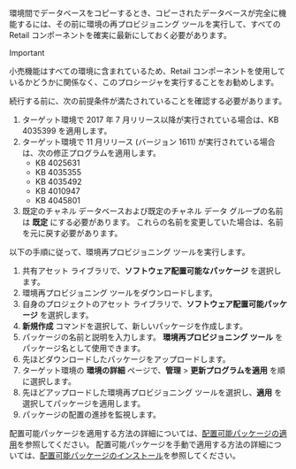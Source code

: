 環境間でデータベースをコピーするとき、コピーされたデータベースが完全に機能するには、その前に環境の再プロビジョニング ツールを実行して、すべての Retail コンポーネントを確実に最新にしておく必要があります。

> [!IMPORTANT]
> 小売機能はすべての環境に含まれているため、Retail コンポーネントを使用しているかどうかに関係なく、このプロシージャを実行することをお勧めします。 

続行する前に、次の前提条件が満たされていることを確認する必要があります。

1. ターゲット環境で 2017 年 7 月リリース以降が実行されている場合は、KB 4035399 を適用します。 
2. ターゲット環境で 11 月リリース (バージョン 1611) が実行されている場合は、次の修正プログラムを適用します。
   -   KB 4025631
   -   KB 4035355
   -   KB 4035492
   -   KB 4010947
   -   KB 4045801
3. 既定のチャネル データベースおよび既定のチャネル データ グループの名前は **既定** にする必要があります。 これらの名前を変更していた場合は、名前を元に戻す必要があります。

以下の手順に従って、環境再プロビジョニング ツールを実行します。

1. 共有アセット ライブラリで、**ソフトウェア配置可能なパッケージ** を選択します。
2. 環境再プロビジョニング ツールをダウンロードします。
3. 自身のプロジェクトのアセット ライブラリで、**ソフトウェア配置可能パッケージ** を選択します。
4. **新規作成** コマンドを選択して、新しいパッケージを作成します。
5. パッケージの名前と説明を入力します。 **環境再プロビジョニング ツール** をパッケージ名として使用できます。
6. 先ほどダウンロードしたパッケージをアップロードします。
7. ターゲット環境の **環境の詳細** ページで、**管理** > **更新プログラムを適用** を順に選択します。
8. 先ほどアップロードした環境再プロビジョニング ツールを選択し、**適用** を選択してパッケージを適用します。
9. パッケージの配置の進捗を監視します。 

配置可能パッケージを適用する方法の詳細については、[配置可能パッケージの適用](../deployment/create-apply-deployable-package.md)を参照してください。 配置可能パッケージを手動で適用する方法の詳細については、[配置可能パッケージのインストール](../deployment/install-deployable-package.md)を参照してください。
